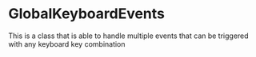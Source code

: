 # GlobalKeyboardEvents
This is a class that is able to handle multiple events that can be triggered with any keyboard key combination
